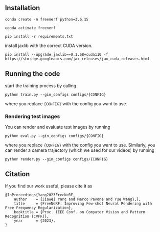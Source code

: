 ## Installation

```conda create -n freenerf python=3.6.15```

```conda activate freenerf```

```pip install -r requirements.txt```

install jaxlib with the correct CUDA version.
```
pip install --upgrade jaxlib==0.1.68+cuda110 -f https://storage.googleapis.com/jax-releases/jax_cuda_releases.html
```

## Running the code

start the training process by calling

```python train.py --gin_configs configs/{CONFIG} ```

where you replace `{CONFIG}` with the config you want to use. 

### Rendering test images

You can render and evaluate test images by running

```python eval.py --gin_configs configs/{CONFIG} ```

where you replace `{CONFIG}` with the config you want to use. Similarly, you can render a camera trajectory (which we used for our videos) by running

```python render.py --gin_configs configs/{CONFIG} ```

## Citation

If you find our work useful, please cite it as
```
@InProceedings{Yang2023FreeNeRF,
    author    = {Jiawei Yang and Marco Pavone and Yue Wang},},  
    title     = {FreeNeRF: Improving Few-shot Neural Rendering with Free Frequency Regularization},
    booktitle = {Proc. IEEE Conf. on Computer Vision and Pattern Recognition (CVPR)},
    year      = {2023},
}
```
